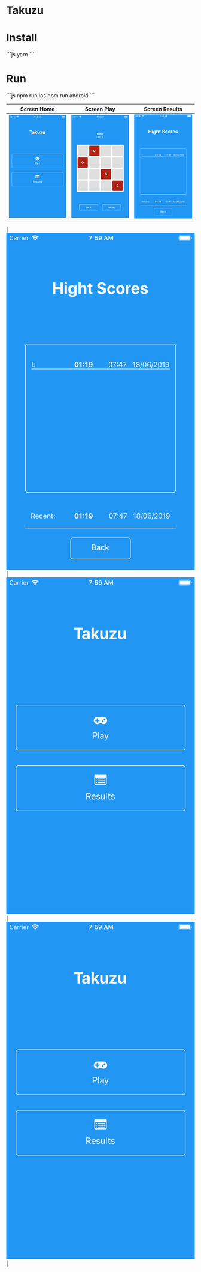 # Takuzu

<h1>Install</h1>
```js
yarn
```
<h1>Run</h1>
```js
npm run ios
npm run android
```

| Screen Home | Screen Play | Screen Results |
| :---: |:---:|:---:|
| <img src="./screenshots/ios1.png" alt="Screenshot of the example app"/> |<img src="./screenshots/ios2.png" alt="Screenshot of the example app"/> |<img src="./screenshots/ios3.png" alt="Screenshot of the example app"/> |

| <img src="./screenshots/ios3.png" alt="Screenshot of the example app"/> |<img src="./screenshots/ios1.png" alt="Screenshot of the example app"/> |<img src="./screenshots/ios1.png" alt="Screenshot of the example app"/> |
